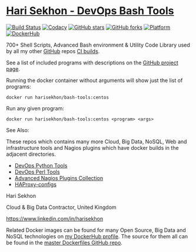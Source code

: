 # [Hari Sekhon - DevOps Bash Tools](https://github.com/harisekhon/devops-bash-tools)

[![Build Status](https://travis-ci.org/HariSekhon/DevOps-Bash-tools.svg?branch=master)](https://travis-ci.org/HariSekhon/DevOps-Bash-tools)
[![Codacy](https://app.codacy.com/project/badge/Grade/dffc1bfd13404c95b5a0ab97fd47974e)](https://www.codacy.com/gh/HariSekhon/DevOps-Bash-tools/dashboard)
[![GitHub stars](https://img.shields.io/github/stars/harisekhon/devops-bash-tools.svg)](https://github.com/harisekhon/devops-bash-tools/stargazers)
[![GitHub forks](https://img.shields.io/github/forks/harisekhon/devops-bash-tools.svg)](https://github.com/harisekhon/devops-bash-tools/network)
[![Platform](https://img.shields.io/badge/platform-Linux%20%7C%20OS%20X-blue.svg)](https://github.com/harisekhon/bash-tools#hari-sekhon---bash-tools)
[![DockerHub](https://img.shields.io/badge/docker-available-blue.svg)](https://hub.docker.com/r/harisekhon/bash-tools/)

700+ Shell Scripts, Advanced Bash environment & Utility Code Library used by all my other [GitHub](https://github.com/harisekhon) repos [CI builds](https://github.com/HariSekhon/DevOps-Bash-tools/blob/master/Status.md).

See a list of included programs with descriptions on the [GitHub project page](https://github.com/harisekhon/devops-bash-tools).

Running the docker container without arguments will show just the list of programs:

```
docker run harisekhon/bash-tools:centos
```

Run any given program:

```
docker run harisekhon/bash-tools:centos <program> <args>
```

See Also:

These repos which contains many more Cloud, Big Data, NoSQL, Web and infrastructure tools and Nagios plugins which have docker builds in the adjacent directories.


- [DevOps Python Tools](https://github.com/harisekhon/devops-python-tools)
- [DevOps Perl Tools](https://github.com/harisekhon/devops-perl-tools)
- [Advanced Nagios Plugins Collection](https://github.com/harisekhon/nagios-plugins)
- [HAProxy-configs](https://github.com/harisekhon/haproxy-configs)

Hari Sekhon

Cloud & Big Data Contractor, United Kingdom

https://www.linkedin.com/in/harisekhon

Related Docker images can be found for many Open Source, Big Data and NoSQL technologies on [my DockerHub profile](https://hub.docker.com/r/harisekhon). The source for them all can be found in the [master Dockerfiles GitHub repo](https://github.com/HariSekhon/Dockerfiles/).
